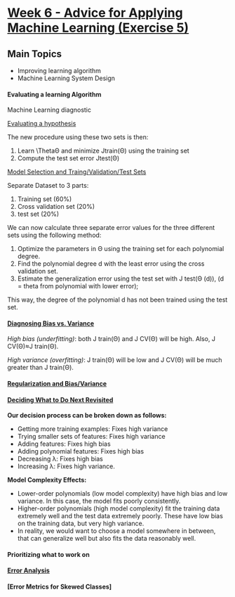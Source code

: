 # [Week 6 - Advice for Applying Machine Learning (Exercise 5)](https://www.coursera.org/learn/machine-learning/home/week/6)


## Main Topics

- Improving learning algorithm
- Machine Learning System Design

#### Evaluating a learning Algorithm

Machine Learning diagnostic

[Evaluating a hypothesis](https://www.coursera.org/learn/machine-learning/supplement/aFpD3/evaluating-a-hypothesis)

The new procedure using these two sets is then:

1. Learn \ThetaΘ and minimize Jtrain(Θ) using the training set
2. Compute the test set error Jtest(Θ)


[Model Selection and Traing/Validation/Test Sets](https://www.coursera.org/learn/machine-learning/supplement/XHQqO/model-selection-and-train-validation-test-sets)

Separate Dataset to 3 parts:
1. Training set (60%)
2. Cross validation set (20%)
3. test set (20%)

We can now calculate three separate error values for the three different sets using the following method:

1. Optimize the parameters in Θ using the training set for each polynomial degree.
2. Find the polynomial degree d with the least error using the cross validation set.
3. Estimate the generalization error using the test set with J test(Θ (d)), (d = theta from polynomial with lower error);

This way, the degree of the polynomial d has not been trained using the test set.


#### [Diagnosing Bias vs. Variance](https://www.coursera.org/learn/machine-learning/supplement/81vp0/diagnosing-bias-vs-variance)

*High bias (underfitting)*: both J train(Θ) and J CV(Θ) will be high. Also, J CV(Θ)≈J train(Θ).

*High variance (overfitting)*: J train(Θ) will be low and J CV(Θ) will be much greater than J train(Θ).

#### [Regularization and Bias/Variance](https://www.coursera.org/learn/machine-learning/supplement/JPJJj/regularization-and-bias-variance)


#### [Deciding What to Do Next Revisited](https://www.coursera.org/learn/machine-learning/supplement/llc5g/deciding-what-to-do-next-revisited)

**Our decision process can be broken down as follows:**

* Getting more training examples: Fixes high variance
* Trying smaller sets of features: Fixes high variance
* Adding features: Fixes high bias
* Adding polynomial features: Fixes high bias
* Decreasing λ: Fixes high bias
* Increasing λ: Fixes high variance.

**Model Complexity Effects:**

- Lower-order polynomials (low model complexity) have high bias and low variance. In this case, the model fits poorly consistently.
- Higher-order polynomials (high model complexity) fit the training data extremely well and the test data extremely poorly. These have low bias on the training data, but very high variance.
- In reality, we would want to choose a model somewhere in between, that can generalize well but also fits the data reasonably well.


#### Prioritizing what to work on

#### [Error Analysis](https://www.coursera.org/learn/machine-learning/supplement/Z11RP/error-analysis)

#### [Error Metrics for Skewed Classes]




























